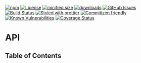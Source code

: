 [![npm](https://img.shields.io/npm/v/x-expression.svg)](https://www.npmjs.com/package/x-expression)
[![License](https://img.shields.io/badge/License-BSD%203--Clause-blue.svg)](https://opensource.org/licenses/BSD-3-Clause)
[![minified size](https://badgen.net/bundlephobia/min/x-expression)](https://bundlephobia.com/result?p=x-expression)
[![downloads](http://img.shields.io/npm/dm/x-expression.svg?style=flat-square)](https://npmjs.org/package/x-expression)
[![GitHub Issues](https://img.shields.io/github/issues/arlac77/x-expression.svg?style=flat-square)](https://github.com/arlac77/x-expression/issues)
[![Build Status](https://img.shields.io/endpoint.svg?url=https%3A%2F%2Factions-badge.atrox.dev%2Farlac77%2Fx-expression%2Fbadge&style=flat)](https://actions-badge.atrox.dev/arlac77/x-expression/goto)
[![Styled with prettier](https://img.shields.io/badge/styled_with-prettier-ff69b4.svg)](https://github.com/prettier/prettier)
[![Commitizen friendly](https://img.shields.io/badge/commitizen-friendly-brightgreen.svg)](http://commitizen.github.io/cz-cli/)
[![Known Vulnerabilities](https://snyk.io/test/github/arlac77/x-expression/badge.svg)](https://snyk.io/test/github/arlac77/x-expression)
[![Coverage Status](https://coveralls.io/repos/arlac77/x-expression/badge.svg)](https://coveralls.io/github/arlac77/x-expression)

# API

<!-- Generated by documentation.js. Update this documentation by updating the source code. -->

## Table of Contents

